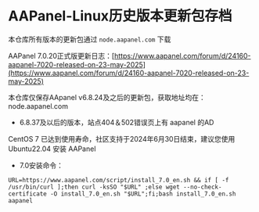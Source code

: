 # AAPanel-Linux历史版本更新包存档
本仓库所有版本的更新包通过 `node.aapanel.com` 下载

AAPanel 7.0.20正式版更新日志：[https://www.aapanel.com/forum/d/24160-aapanel-7020-released-on-23-may-2025](https://www.aapanel.com/forum/d/24160-aapanel-7020-released-on-23-may-2025)<br/>

本仓库仅保存AApanel v6.8.24及之后的更新包，获取地址均在：node.aapanel.com

* 6.8.37及以后的版本，站点404＆502错误页上有 aapanel 的AD

CentOS 7 已达到使用寿命，社区支持于2024年6月30日结束，建议您使用 Ubuntu22.04 安装 AAPanel

* 7.0安装命令：
```
URL=https://www.aapanel.com/script/install_7.0_en.sh && if [ -f /usr/bin/curl ];then curl -ksSO "$URL" ;else wget --no-check-certificate -O install_7.0_en.sh "$URL";fi;bash install_7.0_en.sh aapanel
```
